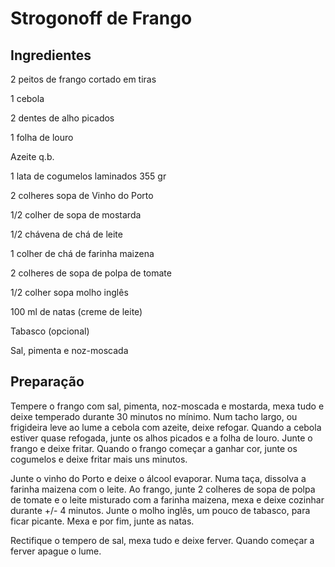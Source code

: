 # Strogonoff de Frango 

 

## Ingredientes

2 peitos de frango cortado em tiras

1 cebola

2 dentes de alho picados

1 folha de louro

Azeite q.b.

1 lata de cogumelos laminados 355 gr

2 colheres sopa de Vinho do Porto

1/2 colher de sopa de mostarda

1/2 chávena de chá de leite

1 colher de chá de farinha maizena

2 colheres de sopa de polpa de tomate

1/2 colher sopa molho inglês

100 ml de natas (creme de leite)

Tabasco (opcional)

Sal, pimenta e noz-moscada

## Preparação
 Tempere o frango com sal, pimenta, noz-moscada e mostarda, mexa tudo e deixe temperado durante 30 minutos no mínimo.
Num tacho largo, ou frigideira leve ao lume a cebola com azeite, deixe refogar.
 Quando a cebola estiver quase refogada, junte os alhos picados e a folha de louro.
Junte o frango e deixe fritar.
Quando o frango começar a ganhar cor, junte os cogumelos e deixe fritar mais uns minutos.

Junte o vinho do Porto e deixe o álcool evaporar.
Numa taça, dissolva a farinha maizena com o leite.
Ao frango, junte 2 colheres de sopa de polpa de tomate e o leite misturado com a farinha maizena, mexa e deixe cozinhar durante +/- 4 minutos.
 Junte o molho inglês, um pouco de tabasco, para ficar picante. Mexa e por fim, junte as natas.

Rectifique o tempero de sal, mexa tudo e deixe ferver.
Quando começar a ferver apague o lume.